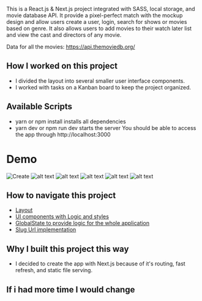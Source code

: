 This is a React.js & Next.js project integrated with SASS, local storage, and movie database API. It provide a pixel-perfect match with the mockup design and allow users create a user, login, search for shows or movies based on genre. It also allows users to add movies to their watch later list and view the cast and directors of any movie.

Data for all the movies: https://api.themoviedb.org/
## How I worked on this project
* I divided the layout into several smaller user interface components.
* I worked with tasks on a Kanban board to keep the project organized.

## Available Scripts
* yarn or npm install installs all dependencies
* yarn dev or npm run dev starts the server You should be able to access the app through http://localhost:3000

# Demo 
![Create](gifs/create.gif)
![alt text](../../tree/main/public/img/gifs/castcrew.gif?raw=true)
![alt text](../../tree/main/public/img/gifs/watchlist.gif?raw=true)
![alt text](../../tree/main/public/img/gifs/shows.gif?raw=true)
![alt text](../../tree/main/public/img/gifs/movies.gif?raw=true)
![alt text](../../tree/main/public/img/gifs/signout.gif?raw=true)

## How to navigate this project
* [Layout](../../tree/main/components/Layouts)
* [UI components with Logic and styles](../../tree/main/components/UI)
* [GlobalState to provide logic for the whole application](../../tree/main/components/HBOProvider.js)
* [Slug Url implementation](../../tree/main/pages/[mediaType])
  
## Why I built this project this way 
* I decided to create the app with Next.js because of it's routing, fast refresh, and static file serving.

## If i had more time I would change


